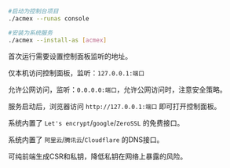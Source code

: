 ```bash
#启动为控制台项目
./acmex --runas console

#安装为系统服务
./acmex --install-as [acmex]
```
首次运行需要设置控制面板监听的地址。

仅本机访问控制面板，监听：`127.0.0.1:端口`

允许公网访问，监听：`0.0.0.0:端口`，允许公网访问时，注意安全策略。

服务启动后，浏览器访问 `http://127.0.0.1:端口` 即可打开控制面板。 

系统内置了 `Let's encrypt`/`google`/`ZeroSSL` 的免费接口。

系统内置了 `阿里云`/`腾讯云`/`Cloudflare` 的DNS接口。

可纯前端生成CSR和私钥，降低私钥在网络上暴露的风险。